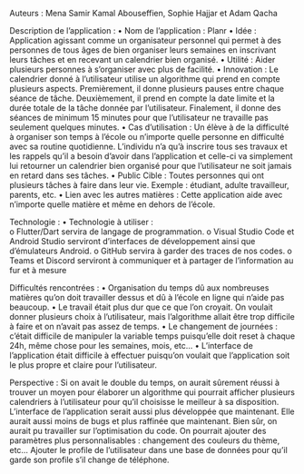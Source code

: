 Auteurs : 
Mena Samir Kamal Abouseffien, Sophie Hajjar et Adam Qacha

Description de l’application :
•	Nom de l’application : Planr
•	Idée : Application agissant comme un organisateur personnel qui permet à des personnes de tous âges de bien organiser leurs semaines en inscrivant leurs tâches et en recevant un calendrier bien organisé.
•	Utilité : Aider plusieurs personnes à s’organiser avec plus de facilité. 
•	Innovation :  Le calendrier donné à l’utilisateur utilise un algorithme qui prend en compte plusieurs aspects. Premièrement, il donne plusieurs pauses entre chaque séance de tâche. Deuxièmement, il prend en compte la date limite et la durée totale de la tâche donnée par l’utilisateur. Finalement, il donne des séances de minimum 15 minutes pour que l’utilisateur ne travaille pas seulement quelques minutes.
•	Cas d’utilisation : Un élève à de la difficulté à organiser son temps à l’école ou n’importe quelle personne en difficulté avec sa routine quotidienne. L’individu n’a qu’à inscrire tous ses travaux et les rappels qu’il a besoin d’avoir dans l’application et celle-ci va simplement lui retourner un calendrier bien organisé pour que l’utilisateur ne soit jamais en retard dans ses tâches. 
•	Public Cible : Toutes personnes qui ont plusieurs tâches à faire dans leur vie. Exemple : étudiant, adulte travailleur, parents, etc. 
•	Lien avec les autres matières : Cette application aide avec n’importe quelle matière et même en dehors de l’école.

Technologie :
•	Technologie à utiliser :  
o	Flutter/Dart servira de langage de programmation. 
o	Visual Studio Code et Android Studio serviront d’interfaces de développement ainsi que d’émulateurs Android. 
o	GitHub servira à garder des traces de nos codes. 
o	Teams et Discord serviront à communiquer et à partager de l’information au fur et à mesure

Difficultés rencontrées : 
•	Organisation du temps dû aux nombreuses matières qu’on doit travailler dessus et dû à l’école en ligne qui n’aide pas beaucoup.
•	Le travail était plus dur que ce que l’on croyait. On voulait donner plusieurs choix à l’utilisateur, mais l’algorithme allait être trop difficile à faire et on n’avait pas assez de temps.
•	Le changement de journées : c’était difficile de manipuler la variable temps puisqu’elle doit reset à chaque 24h, même chose pour les semaines, mois, etc…
•	L’interface de l’application était difficile à effectuer puisqu’on voulait que l’application soit le plus propre et claire pour l’utilisateur.

Perspective : 
Si on avait le double du temps, on aurait sûrement réussi à trouver un moyen pour élaborer un algorithme qui pourrait afficher plusieurs calendriers à l’utilisateur pour qu’il choisisse le meilleur à sa disposition. L’interface de l’application serait aussi plus développée que maintenant. Elle aurait aussi moins de bugs et plus raffinée que maintenant. Bien sûr, on aurait pu travailler sur l’optimisation du code. On pourrait ajouter des paramètres plus personnalisables : changement des couleurs du thème, etc… Ajouter le profile de l’utilisateur dans une base de données pour qu’il garde son profile s’il change de téléphone.
